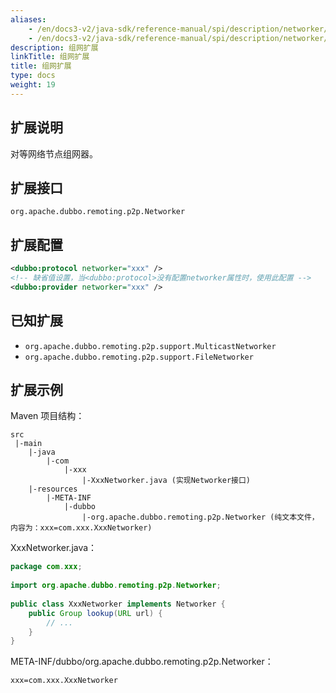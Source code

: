 ```yaml
---
aliases:
    - /en/docs3-v2/java-sdk/reference-manual/spi/description/networker/
    - /en/docs3-v2/java-sdk/reference-manual/spi/description/networker/
description: 组网扩展
linkTitle: 组网扩展
title: 组网扩展
type: docs
weight: 19
---
```







## 扩展说明

对等网络节点组网器。

## 扩展接口

`org.apache.dubbo.remoting.p2p.Networker`

## 扩展配置

```xml
<dubbo:protocol networker="xxx" />
<!-- 缺省值设置，当<dubbo:protocol>没有配置networker属性时，使用此配置 -->
<dubbo:provider networker="xxx" /> 
```

## 已知扩展

* `org.apache.dubbo.remoting.p2p.support.MulticastNetworker`
* `org.apache.dubbo.remoting.p2p.support.FileNetworker`

## 扩展示例

Maven 项目结构：

```
src
 |-main
    |-java
        |-com
            |-xxx
                |-XxxNetworker.java (实现Networker接口)
    |-resources
        |-META-INF
            |-dubbo
                |-org.apache.dubbo.remoting.p2p.Networker (纯文本文件，内容为：xxx=com.xxx.XxxNetworker)
```

XxxNetworker.java：

```java
package com.xxx;
 
import org.apache.dubbo.remoting.p2p.Networker;
 
public class XxxNetworker implements Networker {
    public Group lookup(URL url) {
        // ...
    }
}
```

META-INF/dubbo/org.apache.dubbo.remoting.p2p.Networker：

```properties
xxx=com.xxx.XxxNetworker
```
